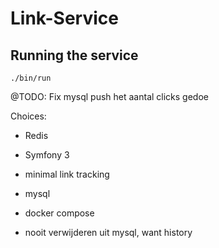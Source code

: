 # Link-Service

## Running the service
````
./bin/run
````


@TODO: Fix mysql push het aantal clicks gedoe

Choices:
- Redis
- Symfony 3

- minimal link tracking
- mysql
- docker compose
- nooit verwijderen uit mysql, want history